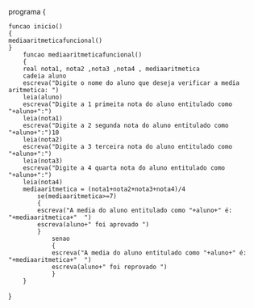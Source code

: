 programa
{
	
	funcao inicio()
	{
	mediaaritmeticafuncional()		
	}
		funcao mediaaritmeticafuncional()
		{
		real nota1, nota2 ,nota3 ,nota4 , mediaaritmetica	
		cadeia aluno
		escreva("Digite o nome do aluno que deseja verificar a media aritmetica: ")
		leia(aluno)
		escreva("Digite a 1 primeita nota do aluno entitulado como "+aluno+":")
		leia(nota1)
		escreva("Digite a 2 segunda nota do aluno entitulado como "+aluno+":")10
		leia(nota2)
		escreva("Digite a 3 terceira nota do aluno entitulado como "+aluno+":")
		leia(nota3)
		escreva("Digite a 4 quarta nota do aluno entitulado como "+aluno+":")
		leia(nota4)
		mediaaritmetica = (nota1+nota2+nota3+nota4)/4
			se(mediaaritmetica>=7)
			{
			escreva("A media do aluno entitulado como "+aluno+" é: "+mediaaritmetica+"  ")
			escreva(aluno+" foi aprovado ")
			}
				senao 
				{
			 	escreva("A media do aluno entitulado como "+aluno+" é: "+mediaaritmetica+"  ")
				escreva(aluno+" foi reprovado ")
				}
		}
}